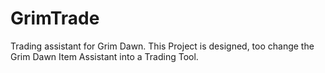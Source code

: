 # GrimTrade
Trading assistant for Grim Dawn.
This Project is designed, too change the Grim Dawn Item Assistant into a Trading Tool.
